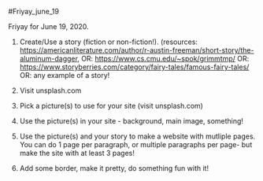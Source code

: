 #Friyay_june_19

Friyay for June 19, 2020.

1. Create/Use a story (fiction or non-fiction!). (resources: https://americanliterature.com/author/r-austin-freeman/short-story/the-aluminum-dagger, OR: https://www.cs.cmu.edu/~spok/grimmtmp/ OR: https://www.storyberries.com/category/fairy-tales/famous-fairy-tales/ OR: any example of a story!

2. Visit unsplash.com

3. Pick a picture(s) to use for your site (visit unsplash.com)

4. Use the picture(s) in your site - background, main image, something!

5. Use the picture(s) and your story to make a website with mutliple pages. You can do 1 page per paragraph, or multiple paragraphs per page- but make the site with at least 3 pages!

6. Add some border, make it pretty, do something fun with it!
